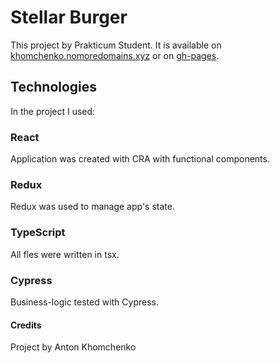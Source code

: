 # Stellar Burger 

This project by Prakticum Student. It is available on [khomchenko.nomoredomains.xyz](https://khomchenko.nomoredomains.xyz) or on [gh-pages](https://vskipel.github.io/react-burger/#/).

## Technologies

In the project I used:

### React
Application was created with CRA with functional components.

### Redux
Redux was used to manage app's state.

### TypeScript
All fles were written in tsx.

### Cypress
Business-logic tested with Cypress.

#### Credits
Project by Anton Khomchenko